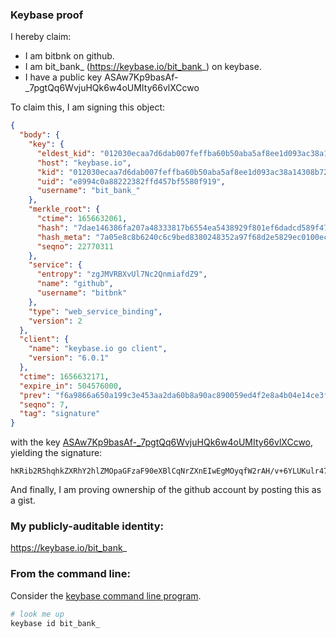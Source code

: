 ### Keybase proof

I hereby claim:

  * I am bitbnk on github.
  * I am bit_bank_ (https://keybase.io/bit_bank_) on keybase.
  * I have a public key ASAw7Kp9basAf-_7pgtQq6WvjuHQk6w4oUMIty66vlXCcwo

To claim this, I am signing this object:

```json
{
  "body": {
    "key": {
      "eldest_kid": "012030ecaa7d6dab007feffba60b50aba5af8ee1d093ac38a14308b72ebabe55c2730a",
      "host": "keybase.io",
      "kid": "012030ecaa7d6dab007feffba60b50aba5af8ee1d093ac38a14308b72ebabe55c2730a",
      "uid": "e8994c0a88222382ffd457bf5580f919",
      "username": "bit_bank_"
    },
    "merkle_root": {
      "ctime": 1656632061,
      "hash": "7dae146386fa207a48333817b6554ea5438929f801ef6dadcd589f47d2f31159faeb6fba2bfeea0a0f30874cdc1eb0d2d0c7d11baf670551d914dd1468a0f5fd",
      "hash_meta": "7a05e8c8b6240c6c9bed8380248352a97f68d2e5829ec0100ecf9fcf7441f037",
      "seqno": 22770311
    },
    "service": {
      "entropy": "zgJMVRBXvUl7Nc2QnmiafdZ9",
      "name": "github",
      "username": "bitbnk"
    },
    "type": "web_service_binding",
    "version": 2
  },
  "client": {
    "name": "keybase.io go client",
    "version": "6.0.1"
  },
  "ctime": 1656632171,
  "expire_in": 504576000,
  "prev": "f6a9866a650a199c3e453aa2da60b8a90ac890059ed4f2e8a4b04e14ce3f2f5b",
  "seqno": 7,
  "tag": "signature"
}
```

with the key [ASAw7Kp9basAf-_7pgtQq6WvjuHQk6w4oUMIty66vlXCcwo](https://keybase.io/bit_bank_), yielding the signature:

```
hKRib2R5hqhkZXRhY2hlZMOpaGFzaF90eXBlCqNrZXnEIwEgMOyqfW2rAH/v+6YLUKulr47h0JOsOKFDCLcuur5VwnMKp3BheWxvYWTESpcCB8Qg9qmGamUKGZw+RTqi2mC4qQrIkAWe1PLopLBOFM4/L1vEIAO8gKASrAZSerwzI6h7+krde+ppXoXLt05thG+7ZE+kAgHCo3NpZ8RA45yoUL7ygV7jtrHcmcAH7l0UGd6zrENmDh/6GYRcrq+kHXJLLRfmNalGOjIA+L7if2DzNBAhIwvgnXcAaBZmDqhzaWdfdHlwZSCkaGFzaIKkdHlwZQildmFsdWXEIDm59TqPUHXggTzpF4Ep8NG6DNbhtVJBNFo/90/XnDq3o3RhZ80CAqd2ZXJzaW9uAQ==

```

And finally, I am proving ownership of the github account by posting this as a gist.

### My publicly-auditable identity:

https://keybase.io/bit_bank_

### From the command line:

Consider the [keybase command line program](https://keybase.io/download).

```bash
# look me up
keybase id bit_bank_
```
